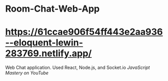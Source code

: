 # Room-Chat-Web-App
# https://61ccae906f54ff443e2aa936--eloquent-lewin-283769.netlify.app/

Web Chat application. Used React, Node.js, and Socket.io
*JavaScript Mastery on YouTube*
